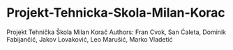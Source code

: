 # Projekt-Tehnicka-Skola-Milan-Korac
Projekt Tehnička Škola Milan Korač
Authors: Fran Cvok, San Ćaleta, Dominik Fabijančić, Jakov Lovaković, Leo Marušić, Marko Vladetić

